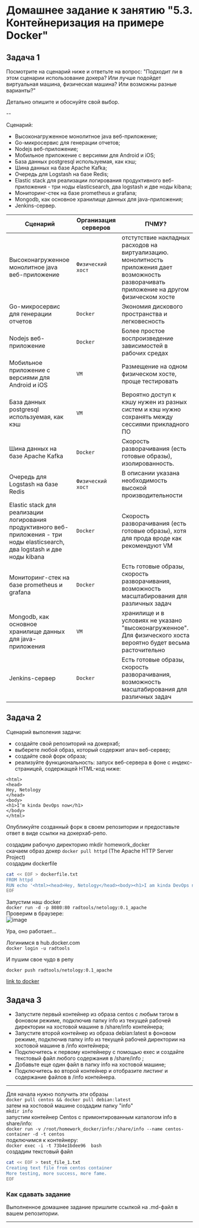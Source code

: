 # Домашнее задание к занятию "5.3. Контейнеризация на примере Docker"

## Задача 1 

Посмотрите на сценарий ниже и ответьте на вопрос:
"Подходит ли в этом сценарии использование докера? Или лучше подойдет виртуальная машина, физическая машина? Или возможны разные варианты?"

Детально опишите и обоснуйте свой выбор.

--

Сценарий:

- Высоконагруженное монолитное java веб-приложение; 
- Go-микросервис для генерации отчетов;
- Nodejs веб-приложение;
- Мобильное приложение c версиями для Android и iOS;
- База данных postgresql используемая, как кэш;
- Шина данных на базе Apache Kafka;
- Очередь для Logstash на базе Redis;
- Elastic stack для реализации логирования продуктивного веб-приложения - три ноды elasticsearch, два logstash и две ноды kibana;
- Мониторинг-стек на базе prometheus и grafana;
- Mongodb, как основное хранилище данных для java-приложения;
- Jenkins-сервер.

Сценарий | Организация серверов | ПЧМУ?
--- | --- | ---
Высоконагруженное монолитное java веб-приложение | `Физический хост` |  отстутствие накладных расходов на виртуализацию. монолитность приложения дает возможность разворачивать приложение на другом физическом хосте 
Go-микросервис для генерации отчетов |`Docker` |  Экономия дискового пространства и легковесность
Nodejs веб-приложение | `Docker` | Более простое воспроизведение зависимостей в рабочих средах 
Мобильное приложение c версиями для Android и iOS| `VM` | Размещение на одном физическом хосте, проще тестировать   
База данных postgresql используемая, как кэш | `VM` | Вероятно доступ к кэшу нужен из разных систем и кэш нужно сохранять между сессиями прикладного ПО    
Шина данных на базе Apache Kafka | `Docker` | Скорость разворачивания (есть готовые образы), изолированность.    
Очередь для Logstash на базе Redis| `Физический хост` |  В описании указана необходимость высокой производительности  
Elastic stack для реализации логирования продуктивного веб-приложения - три ноды elasticsearch, два logstash и две ноды kibana| `Docker ` |  Скорость разворачивания (есть готовые образы), хотя для прода вроде как рекомендуют VM
Мониторинг-стек на базе prometheus и grafana| `Docker` |  Есть готовые образы, скорость разворачивания, возможность масштабирования для различных задач
Mongodb, как основное хранилище данных для java-приложения| `VM` | хранилище и в условиях не указано "высоконагруженное". Для физического хоста вероятно будет весьма расточительно  
Jenkins-сервер| `Docker` |  Есть готовые образы, скорость разворачивания, возможность масштабирования для различных задач
## Задача 2 

Сценарий выполения задачи:

- создайте свой репозиторий на докерхаб; 
- выберете любой образ, который содержит апач веб-сервер;
- создайте свой форк образа;
- реализуйте функциональность: 
запуск веб-сервера в фоне с индекс-страницей, содержащей HTML-код ниже: 
```
<html>
<head>
Hey, Netology
</head>
<body>
<h1>I’m kinda DevOps now</h1>
</body>
</html>
```
Опубликуйте созданный форк в своем репозитории и предоставьте ответ в виде ссылки на докерхаб-репо.

создадим рабочую директорию mkdir homework_docker  
скачаем образ докер `docker pull httpd` (The Apache HTTP Server Project)  
создадим dockerfile  
```bash
cat << EOF > dockerfile.txt
FROM httpd
RUN echo '<html><head>Hey, Netology</head><body><h1>I am kinda DevOps now!</h1></body></html>' > /usr/local/apache2/htdocs/index.html
EOF
```

Запустим наш docker  
`docker run -d -p 8080:80 radtools/netology:0.1_apache`  
Проверим в браузере:  
![image](https://user-images.githubusercontent.com/93760545/158119154-b9242649-37aa-41d4-a984-2d6aa7fa8d19.png)

Ура, оно работает...  

Логинимся в hub.docker.com  
`docker login -u radtools`

И пушим свое чудо в репу  

`docker push radtools/netology:0.1_apache`  

[link to docker](https://hub.docker.com/layers/radtools/netology/0.1_apache/images/sha256-a6f915d4b90dac60a4239486421fc8fb93a425dc826f591e645ea86de8222f48?context=explore)  

## Задача 3 

- Запустите первый контейнер из образа centos c любым тэгом в фоновом режиме, подключив папку info из текущей рабочей директории на хостовой машине в /share/info контейнера;
- Запустите второй контейнер из образа debian:latest в фоновом режиме, подключив папку info из текущей рабочей директории на хостовой машине в /info контейнера;
- Подключитесь к первому контейнеру с помощью exec и создайте текстовый файл любого содержания в /share/info ;
- Добавьте еще один файл в папку info на хостовой машине;
- Подключитесь во второй контейнер и отобразите листинг и содержание файлов в /info контейнера.

---
Для начала нужно получить эти образы  
`docker pull centos && docker pull debian:latest`  
затем на хостовой машине создадим папку "info"  
`mkdir info`  
запустим контейнер Centos с примонтированным каталогом info в share/info:  
`docker run -v /root/homework_docker/info:/share/info --name centos-container -d -t centos`  
подключимся к контейнеру:  
`docker exec -i -t 73b4e1bdee96  bash`  
создадим текстовый файл
```bash
cat << EOF > test_file_1.txt
Creating text file from centos container
More testing, more success, more fame.
EOF
```



### Как cдавать задание

Выполненное домашнее задание пришлите ссылкой на .md-файл в вашем репозитории.

---
